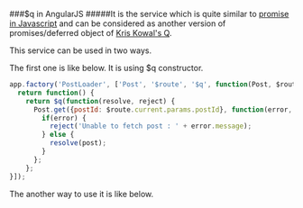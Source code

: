 ###$q in AngularJS
#####It is the service which is quite similar to [promise in Javascript](https://github.com/brightlaw/TIL/blob/master/Javascript/promise.md) and can be considered as another version of promises/deferred object of [Kris Kowal's Q](https://github.com/kriskowal/q).

This service can be used in two ways.

The first one is like below.
It is using $q constructor.
```javascript
app.factory('PostLoader', ['Post', '$route', '$q', function(Post, $route, $q) {
  return function() {
    return $q(function(resolve, reject) {
      Post.get({postId: $route.current.params.postId}, function(error, post) {
        if(error) {
          reject('Unable to fetch post : ' + error.message);
        } else {
          resolve(post);
        }
      };
    };
}]);
```

The another way to use it is like below.


